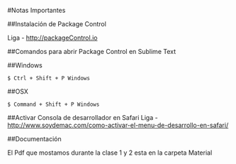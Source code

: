 #Notas Importantes

##Instalación de Package Control

Liga - http://packageControl.io

##Comandos para abrir Package Control en Sublime Text

##Windows
>
~~~
$ Ctrl + Shift + P Windows
~~~

##OSX
>
~~~
$ Command + Shift + P Windows
~~~

##Activar Consola de desarrollador en Safari
Liga - http://www.soydemac.com/como-activar-el-menu-de-desarrollo-en-safari/

##Documentación

El Pdf que mostamos durante la clase 1 y 2 esta en la carpeta Material
